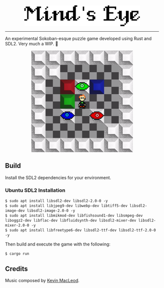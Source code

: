
<p align="center">
  <img src="preview/title.png">
</p>

------

An experimental Sokoban-esque puzzle game developed using Rust and SDL2. Very much a WIP. :construction_worker:

<p align="center">
  <img src="preview/preview.gif" height="333" width="333">
</p>

## Build

Install the SDL2 dependencies for your environment.

### Ubuntu SDL2 Installation
```
$ sudo apt install libsdl2-dev libsdl2-2.0-0 -y
$ sudo apt install libjpeg9-dev libwebp-dev libtiff5-dev libsdl2-image-dev libsdl2-image-2.0-0 -y
$ sudo apt install libmikmod-dev libfishsound1-dev libsmpeg-dev liboggz2-dev libflac-dev libfluidsynth-dev libsdl2-mixer-dev libsdl2-mixer-2.0-0 -y
$ sudo apt install libfreetype6-dev libsdl2-ttf-dev libsdl2-ttf-2.0-0 -y
```

Then build and execute the game with the following:

```
$ cargo run 
```

## Credits

Music composed by [Kevin MacLeod](https://incompetech.com/music/royalty-free/index.html?isrc=USUAN1100181).
